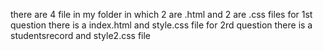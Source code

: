 there are 4 file in my folder in which 2 are .html and 2 are .css files
for 1st question there is a index.html and style.css file
for 2rd question there is a studentsrecord and style2.css file
